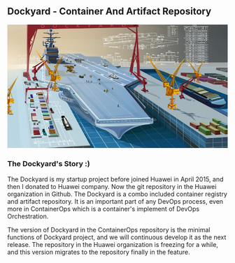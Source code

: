 ## Dockyard - Container And Artifact Repository 

![Dockyard](../docs/images/dockyard.jpg "Dockyard - Container And Artifact Repository")

### The Dockyard's Story :)

The Dockyard is my startup project before joined Huawei in April 2015, and then I donated to Huawei company. Now the git repository in the Huawei organization in Github. The Dockyard is a combo included container registry and artifact repository. It is an important part of any DevOps process, even more in ContainerOps which is a container's implement of DevOps Orchestration.

The version of Dockyard in the ContainerOps repository is the minimal functions of Dockyard project, and we will continuous develop it as the next release. The repository in the Huawei organization is freezing for a while, and this version migrates to the repository finally in the feature.